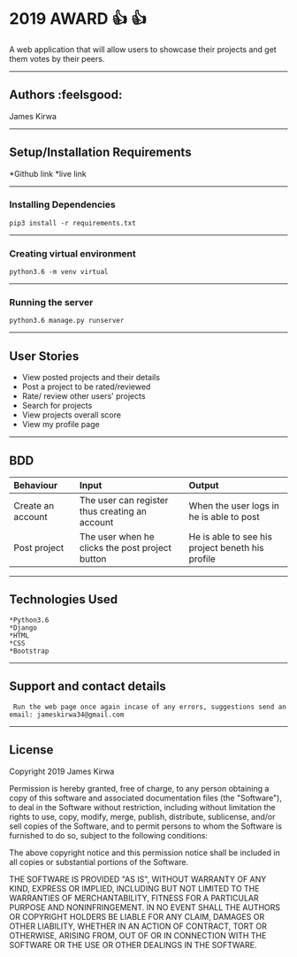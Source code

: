 # 2019 AWARD :+1: :+1:

A web application that will allow users to showcase their projects and get them votes by their peers.

---------------------------
## Authors :feelsgood:

James Kirwa


----------------------------------------
## Setup/Installation Requirements

*Github link 
*live link 

---------------------------------------
### Installing Dependencies

~~~
pip3 install -r requirements.txt
~~~

--------------------------------------
### Creating virtual environment
~~~
python3.6 -m venv virtual
~~~

-------------------------------------
### Running the server
~~~
python3.6 manage.py runserver
~~~

----------------------------------
## User Stories

* View posted projects and their details
* Post a project to be rated/reviewed
* Rate/ review other users' projects
* Search for projects
* View projects overall score
* View my profile page

-------------------------
## BDD

|Behaviour|Input|Output|
|:--------|:-----|:----|
|Create an account|The user can register thus creating an account|When the user logs in he is able to post|
|Post project|The user when he clicks the post project button|He is able to see his project beneth his profile|

------------------------------------
## Technologies Used
~~~
*Python3.6
*Django
*HTML
*CSS
*Bootstrap
~~~
----------------------------------------------------------------------
## Support and contact details
~~~
 Run the web page once again incase of any errors, suggestions send an email: jameskirwa34@gmail.com 
~~~

-------------------------------------------------------
## License

 Copyright 2019 James Kirwa

 Permission is hereby granted, free of charge, to any person obtaining a copy of this software and associated documentation files (the "Software"), to deal in the Software without restriction, including without limitation the rights to use, copy, modify, merge, publish, distribute, sublicense, and/or sell copies of the Software, and to permit persons to whom the Software is furnished to do so, subject to the following conditions:

 The above copyright notice and this permission notice shall be included in all copies or substantial portions of the Software.

 THE SOFTWARE IS PROVIDED "AS IS", WITHOUT WARRANTY OF ANY KIND, EXPRESS OR IMPLIED, INCLUDING BUT NOT LIMITED TO THE WARRANTIES OF MERCHANTABILITY, FITNESS FOR A PARTICULAR PURPOSE AND NONINFRINGEMENT. IN NO EVENT SHALL THE AUTHORS OR COPYRIGHT HOLDERS BE LIABLE FOR ANY CLAIM, DAMAGES OR OTHER LIABILITY, WHETHER IN AN ACTION OF CONTRACT, TORT OR OTHERWISE, ARISING FROM, OUT OF OR IN CONNECTION WITH THE SOFTWARE OR THE USE OR OTHER DEALINGS IN THE SOFTWARE.

